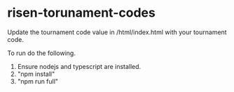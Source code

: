 # risen-torunament-codes

Update the tournament code value in /html/index.html with your tournament code.

To run do the following. 
1. Ensure nodejs and typescript are installed. 
2. "npm install"
3. "npm run full"
